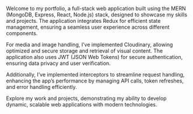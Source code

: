 Welcome to my portfolio, a full-stack web application built using the MERN (MongoDB, Express, React, Node.js) stack, designed to showcase my skills and projects. The application integrates Redux for efficient state management, ensuring a seamless user experience across different components.

For media and image handling, I’ve implemented Cloudinary, allowing optimized and secure storage and retrieval of visual content. The application also uses JWT (JSON Web Tokens) for secure authentication, ensuring data privacy and user verification.

Additionally, I’ve implemented interceptors to streamline request handling, enhancing the app’s performance by managing API calls, token refreshes, and error handling efficiently.

Explore my work and projects, demonstrating my ability to develop dynamic, scalable web applications with modern technologies.
